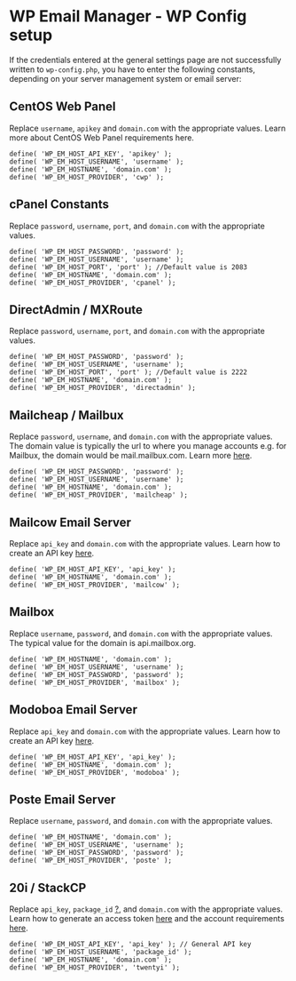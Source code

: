 # WP Email Manager - WP Config setup

If the credentials entered at the general settings page are not successfully written to `wp-config.php`, you have to enter the following constants, depending on your server management system or email server:

## CentOS Web Panel

Replace `username`, `apikey` and `domain.com` with the appropriate values. Learn more about CentOS Web Panel requirements here.

```
define( 'WP_EM_HOST_API_KEY', 'apikey' );
define( 'WP_EM_HOST_USERNAME', 'username' );
define( 'WP_EM_HOSTNAME', 'domain.com' );       
define( 'WP_EM_HOST_PROVIDER', 'cwp' );
```

## cPanel Constants

Replace `password`, `username`, `port`, and `domain.com` with the appropriate values.

```
define( 'WP_EM_HOST_PASSWORD', 'password' );
define( 'WP_EM_HOST_USERNAME', 'username' );
define( 'WP_EM_HOST_PORT', 'port' ); //Default value is 2083              
define( 'WP_EM_HOSTNAME', 'domain.com' );       
define( 'WP_EM_HOST_PROVIDER', 'cpanel' );
```

## DirectAdmin / MXRoute

Replace `password`, `username`, `port`, and `domain.com` with the appropriate values.

```
define( 'WP_EM_HOST_PASSWORD', 'password' );
define( 'WP_EM_HOST_USERNAME', 'username' );
define( 'WP_EM_HOST_PORT', 'port' ); //Default value is 2222            
define( 'WP_EM_HOSTNAME', 'domain.com' );       
define( 'WP_EM_HOST_PROVIDER', 'directadmin' ); 
```

## Mailcheap / Mailbux

Replace `password`, `username`, and `domain.com` with the appropriate values. The domain value is typically the url to where you manage accounts e.g. for Mailbux, the domain would be mail.mailbux.com. Learn more [here](https://wpemailmanager.com/documentation/mailbux/how-to-setup-mailbux/).

```
define( 'WP_EM_HOST_PASSWORD', 'password' );
define( 'WP_EM_HOST_USERNAME', 'username' );       
define( 'WP_EM_HOSTNAME', 'domain.com' );       
define( 'WP_EM_HOST_PROVIDER', 'mailcheap' ); 
```

## Mailcow Email Server

Replace `api_key` and `domain.com` with the appropriate values. Learn how to create an API key [here](https://wpemailmanager.com/documentation/mailcow/how-to-get-a-mailcow-api-key/).

```
define( 'WP_EM_HOST_API_KEY', 'api_key' ); 
define( 'WP_EM_HOSTNAME', 'domain.com' );       
define( 'WP_EM_HOST_PROVIDER', 'mailcow' );
```

## Mailbox

Replace `username`, `password`, and `domain.com` with the appropriate values. The typical value for the domain is api.mailbox.org.

```
define( 'WP_EM_HOSTNAME', 'domain.com' ); 
define( 'WP_EM_HOST_USERNAME', 'username' );      
define( 'WP_EM_HOST_PASSWORD', 'password' );
define( 'WP_EM_HOST_PROVIDER', 'mailbox' );
```

## Modoboa Email Server

Replace `api_key` and `domain.com` with the appropriate values. Learn how to create an API key [here](https://wpemailmanager.com/documentation/modoboa/how-to-get-a-modoboa-api-key/).

```
define( 'WP_EM_HOST_API_KEY', 'api_key' ); 
define( 'WP_EM_HOSTNAME', 'domain.com' );       
define( 'WP_EM_HOST_PROVIDER', 'modoboa' );
```

## Poste Email Server

Replace `username`, `password`, and `domain.com` with the appropriate values.

```
define( 'WP_EM_HOSTNAME', 'domain.com' ); 
define( 'WP_EM_HOST_USERNAME', 'username' );      
define( 'WP_EM_HOST_PASSWORD', 'password' );
define( 'WP_EM_HOST_PROVIDER', 'poste' );
```

## 20i / StackCP

Replace `api_key`, `package_id` [?](https://wpemailmanager.com/documentation/20i-stackcp/how-do-i-determine-my-package-id/), and `domain.com` with the appropriate values. Learn how to generate an access token [here](https://my.20i.com/reseller/api) and the account requirements [here](https://wpemailmanager.com/documentation/20i-stackcp/20i-stackcp-requirements/).

```
define( 'WP_EM_HOST_API_KEY', 'api_key' ); // General API key
define( 'WP_EM_HOST_USERNAME', 'package_id' );
define( 'WP_EM_HOSTNAME', 'domain.com' );       
define( 'WP_EM_HOST_PROVIDER', 'twentyi' );
```
